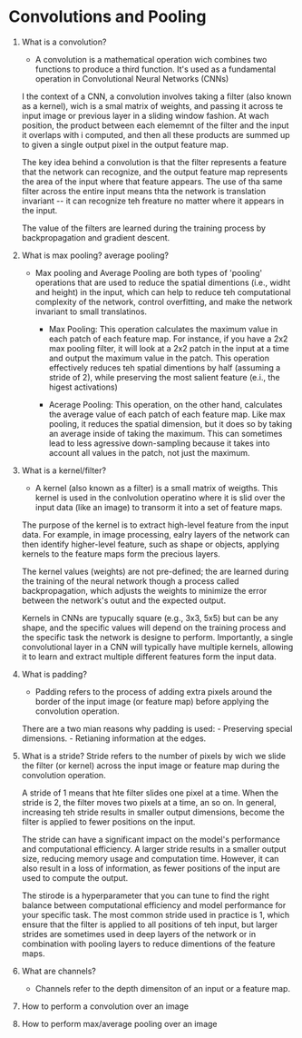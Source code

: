 # Convolutions and Pooling

1. What is a convolution?

   - A convolution is a mathematical operation wich combines two functions to produce a third function. It's used as a fundamental operation in Convolutional Neural Networks (CNNs)

   I the context of a CNN, a convolution involves taking a filter (also known as a kernel), wich is a smal matrix of weights, and passing it across te input image or previous layer in a sliding window fashion. At wach position, the product between each elememnt of the filter and the input it overlaps with i computed, and then all these products are summed up to given a single output pixel in the output feature map.

   The key idea behind a convolution is that the filter represents a feature that the network can recognize, and the output feature map represents the area of the input where that feature appears. The use of tha same filter across the entire input means thta the network is translation invariant -- it can recognize teh freature no matter where it appears in the input.

   The value of the filters are learned during the training process by backpropagation and gradient descent.

2. What is max pooling? average pooling?

   - Max pooling and Average Pooling are both types of 'pooling' operations that are used to reduce the spatial dimentions (i.e., widht and height) in the input, which can help to reduce teh computational complexity of the network, control overfitting, and make the network invariant to small translatinos.

     - Max Pooling: This operation calculates the maximum value in each patch of each feature map. For instance, if you have a 2x2 max pooling filter, it will look at a 2x2 patch in the input at a time and output the maximum value in the patch. This operation effectively reduces teh spatial dimentions by half (assuming a stride of 2), while preserving the most salient feature (e.i., the higest activations)

     - Acerage Pooling: This operation, on the other hand, calculates the average value of each patch of each feature map. Like max pooling, it reduces the spatial dimension, but it does so by taking an average inside of taking the maximum. This can sometimes lead to less agressive down-sampling because it takes into account all values in the patch, not just the maximum.

3. What is a kernel/filter?

   - A kernel (also known as a filter) is a small matrix of weigths. This kernel is used in the conlvolution operatino where it is slid over the input data (like an image) to transorm it into a set of feature maps.

   The purpose of the kernel is to extract high-level feature from the input data. For example, in image processing, ealry layers of the network can then identify higher-level feature, such as shape or objects, applying kernels to the feature maps form the precious layers.

   The kernel values (weights) are not pre-defined; the are learned during the training of the neural network though a process called backpropagation, which adjusts the weights to minimize the error between the network's outut and the expected output.

   Kernels in CNNs are typucally square (e.g., 3x3, 5x5) but can be any shape, and the specific values will depend on the training process and the specific task the network is designe to perform. Importantly, a single convolutional layer in a CNN will typically have multiple kernels, allowing it to learn and extract multiple different features form the input data.

4. What is padding?

   - Padding refers to the process of adding extra pixels around the border of the input image (or feature map) before applying the convolution operation.

   There are a two mian reasons why padding is used: - Preserving special dimensions. - Retianing information at the edges.

5. What is a stride?
   Stride refers to the number of pixels by wich we slide the filter (or kernel) across the input image or feature map during the convolution operation.

   A stride of 1 means that hte filter slides one pixel at a time. When the stride is 2, the filter moves two pixels at a time, an so on. In general, increasing teh stride results in smaller output dimensions, become the filter is applied to fewer positions on the input.

   The stride can have a significant impact on the model's performance and computational efficiency. A larger stride results in a smaller output size, reducing memory usage and computation time. However, it can also result in a loss of information, as fewer positions of the input are used to compute the output.

   The stirode is a hyperparameter that you can tune to find the right balance between computational efficiency and model performance for your specific task. The most common stride used in practice is 1, which ensure that the filter is applied to all positions of teh input, but larger strides are sometimes used in deep layers of the network or in combination with pooling layers to reduce dimentions of the feature maps.

6. What are channels?
   - Channels refer to the depth dimensiton of an input or a feature map.
7. How to perform a convolution over an image
8. How to perform max/average pooling over an image
